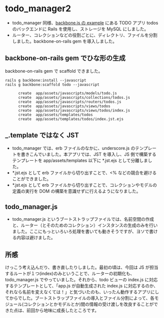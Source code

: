 # todo_manager2

* todo_manager 同様、[backbone.js の example](https://github.com/documentcloud/backbone/tree/master/examples) にある TODO アプリ todos のバックエンドに Rails を使用し、ストレージを MySQL にしました。
* ルーター、コレクションなどの役割ごとに、ディレクトリ、ファイルを分割しました。backbone-on-rails gem を導入しました。

## backbone-on-rails gem でひな形の生成

backbone-on-rails gem で scaffold できました。

```
rails g backbone:install --javascript
rails g backbone:scaffold todo --javascript

      create  app/assets/javascripts/models/todo.js
      create  app/assets/javascripts/collections/todos.js
      create  app/assets/javascripts/routers/todos.js
      create  app/assets/javascripts/views/todos
      create  app/assets/javascripts/views/todos/index.js
      create  app/assets/templates/todos
      create  app/assets/templates/todos/index.jst.ejs
```

## _.template ではなく JST

* todo_manager では、erb ファイルのなかに、underscore.js のテンプレートを書きこんでいました。本アプリでは、JST を導入し、JS 側で構築するテンプレートを app/assets/templates 以下に *.jst.ejs として分離しました。
* *.jst.ejs として erb ファイルから切り出すことで、<% などの競合を避けることができました。
* *.jst.ejs として erb ファイルから切り出すことで、コレクションやモデルの定義の実行を DOM の構築を意識せずに行えるようになりました。

## todo_manager.js

* todo_manager.js というブートストラップファイルでは、名前空間の作成と、ルーター（とそのためのコレクション）インスタンスの生成のみを行いました。ここにもっといろいろ処理を書いても動きそうですが、ヨソで書ける内容は避けました。

## 所感

けっこう考え込んだり、書き直したりしました。最初の頃は、今回は JS が担当するルートが１つ(index)のみということで、ルーターの初期化も、todo_manager.js でやっていました。それから、todo ビューの index.js に対応するテンプレートとして、「app.js が自動生成された index.js に対応するのか、それなら名前を変えなくては！」と気づいたのも、いったん動作するアプリにしてからでした。ブートストラップファイルの導入とファイル分割によって、各モジュール(コレクションとかモデルとか)間の情報の受け渡しを改良することができた点は、前回から地味に成長したところです。

